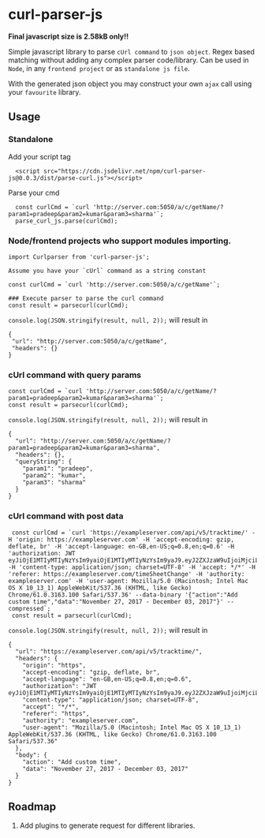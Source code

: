 # curl-parser-js
  **Final javascript size is 2.58kB only!!**

  Simple javascript library to parse `cUrl command` to `json object`. Regex based matching without adding any complex parser code/library. Can be used in `Node`, in any `frontend project` or as `standalone js file`.

  With the generated json object you may construct your own `ajax` call using your `favourite` library.

  ## Usage

  ### Standalone

  Add your script tag

      <script src="https://cdn.jsdelivr.net/npm/curl-parser-js@0.0.3/dist/parse-curl.js"></script>

  Parse your cmd

      const curlCmd = `curl 'http://server.com:5050/a/c/getName/?param1=pradeep&param2=kumar&param3=sharma'`;
      parse_curl_js.parse(curlCmd);


  ### Node/frontend projects who support modules importing.

    import Curlparser from 'curl-parser-js';

    Assume you have your `cUrl` command as a string constant

    const curlCmd = `curl 'http://server.com:5050/a/c/getName'`;

    ### Execute parser to parse the curl command
    const result = parsecurl(curlCmd);

   `console.log(JSON.stringify(result, null, 2));` will result in

    {
     "url": "http://server.com:5050/a/c/getName",
     "headers": {}
    }


   ### cUrl command with query params

    const curlCmd = `curl 'http://server.com:5050/a/c/getName/?param1=pradeep&param2=kumar&param3=sharma'`;
    const result = parsecurl(curlCmd);


   `console.log(JSON.stringify(result, null, 2));` will result in

    {
      "url": "http://server.com:5050/a/c/getName/?param1=pradeep&param2=kumar&param3=sharma",
      "headers": {},
      "queryString": {
        "param1": "pradeep",
        "param2": "kumar",
        "param3": "sharma"
      }
    }

   ### cUrl command with post data

     const curlCmd = `curl 'https://exampleserver.com/api/v5/tracktime/' -H 'origin: https://exampleserver.com' -H 'accept-encoding: gzip, deflate, br' -H 'accept-language: en-GB,en-US;q=0.8,en;q=0.6' -H 'authorization: JWT eyJiOjE1MTIyMTIyNzYsIm9yaiOjE1MTIyMTIyNzYsIm9yaJ9.eyJ2ZXJzaW9uIjoiMjciLCJleHAiOjE1MTIyMTIyNzYsIm9yaiOjE1MTIyMTIyNzYsIm9yaLCJ1c2VyX2lkIjo1MTAsImVtYWlsIjoibWFydWRodS5ndW5iOjE1MTIyMTIyNzYsIm9yam5hbWUiOiJtYXJ1ZGh1Lmd1iOjE1MTIyMTIyNzYiOjE1MTIyMTIyNzYsIm9yafQ._BuiOjE1MTIyMTIyNzYsIm9yadJ__2iOjE1MTIyMTIyNzYsIm9yaRTmNcW0' -H 'content-type: application/json; charset=UTF-8' -H 'accept: */*' -H 'referer: https://exampleserver.com/timeSheetChange' -H 'authority: exampleserver.com' -H 'user-agent: Mozilla/5.0 (Macintosh; Intel Mac OS X 10_13_1) AppleWebKit/537.36 (KHTML, like Gecko) Chrome/61.0.3163.100 Safari/537.36' --data-binary '{"action":"Add custom time","data":"November 27, 2017 - December 03, 2017"}' --compressed`;
     const result = parsecurl(curlCmd);

   `console.log(JSON.stringify(result, null, 2));` will result in

    {
      "url": "https://exampleserver.com/api/v5/tracktime/",
      "headers": {
        "origin": "https",
        "accept-encoding": "gzip, deflate, br",
        "accept-language": "en-GB,en-US;q=0.8,en;q=0.6",
        "authorization": "JWT eyJiOjE1MTIyMTIyNzYsIm9yaiOjE1MTIyMTIyNzYsIm9yaJ9.eyJ2ZXJzaW9uIjoiMjciLCJleHAiOjE1MTIyMTIyNzYsIm9yaiOjE1MTIyMTIyNzYsIm9yaLCJ1c2VyX2lkIjo1MTAsImVtYWlsIjoibWFydWRodS5ndW5iOjE1MTIyMTIyNzYsIm9yam5hbWUiOiJtYXJ1ZGh1Lmd1iOjE1MTIyMTIyNzYiOjE1MTIyMTIyNzYsIm9yafQ._BuiOjE1MTIyMTIyNzYsIm9yadJ__2iOjE1MTIyMTIyNzYsIm9yaRTmNcW0",
        "content-type": "application/json; charset=UTF-8",
        "accept": "*/*",
        "referer": "https",
        "authority": "exampleserver.com",
        "user-agent": "Mozilla/5.0 (Macintosh; Intel Mac OS X 10_13_1) AppleWebKit/537.36 (KHTML, like Gecko) Chrome/61.0.3163.100 Safari/537.36"
      },
      "body": {
        "action": "Add custom time",
        "data": "November 27, 2017 - December 03, 2017"
      }
    }

   ## Roadmap

   1. Add plugins to generate request for different libraries.


